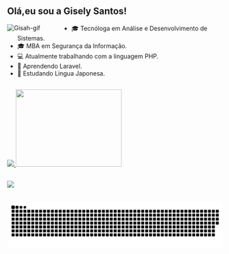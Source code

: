 
## Olá,eu sou a Gisely Santos! 


<div>

  <img width="150em" align="left" alt="Gisah-gif" src="https://i.picasion.com/pic91/f29823f3b29e7cd1d2a6590783facc3e.gif">
    
 - 🎓 Tecnóloga em Análise e Desenvolvimento de Sistemas.
 - 🎓 MBA em Segurança da Informação.
 - 💻 Atualmente trabalhando com a linguagem PHP.
 - 📝 Aprendendo Laravel.
 - 📝 Estudando Lingua Japonesa.
 
</div>

 ##

 <div>
  <a href="https://github.com/GiselySantos">
  <img height="180em" src="https://github-readme-stats.vercel.app/api?username=giselysantos&show_icons=true&hide_rank=true&custom_title=Meus Status &border_radius=35&theme=jolly&include_all_commits=true&count_private=true"/>
  <img height="180em" width="70%"  src="https://github-readme-stats.vercel.app/api/top-langs/?username=giselysantos&layout=compact&langs_count=7&custom_title=Linguagens Utilizadas&border_radius=15&&theme=jolly"/>
</div>
    
  ##
 
<div> 
  <a href="https://www.linkedin.com/in/gisely-santos-0a2a44131/" target="_blank"><img src="https://img.shields.io/badge/-LinkedIn-%230077B5?style=for-the-badge&logo=linkedin&logoColor=white" target="_blank"></a> 
</div> 
  
 ##
  
<div> 
  
   ![Snake animation](https://github.com/giselysantos/giselysantos/blob/output/github-contribution-grid-snake.svg)
  
</div>
